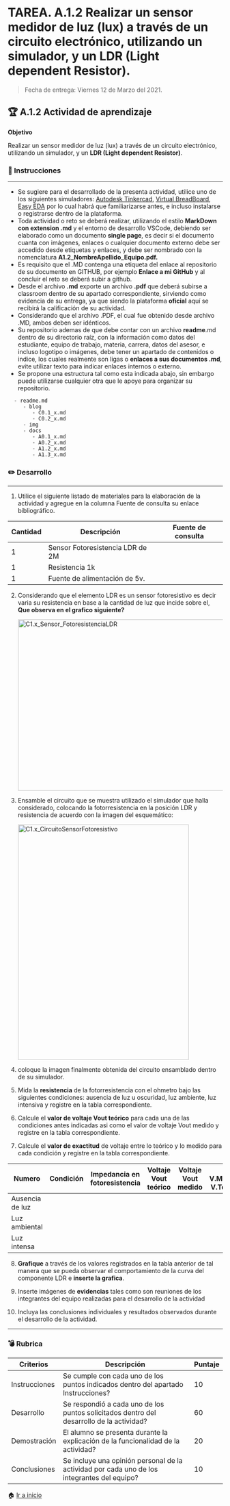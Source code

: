 # **TAREA.**  A.1.2 Realizar un sensor medidor de luz (lux) a través de un circuito electrónico, utilizando un simulador, y un LDR (Light dependent Resistor).

> Fecha de entrega: Viernes 12 de Marzo del 2021.
> 

## :trophy: A.1.2 Actividad de aprendizaje

**Objetivo**

Realizar un sensor medidor de luz (lux) a través de un circuito electrónico, utilizando un simulador, y un **LDR (Light dependent Resistor)**.

### :blue_book: Instrucciones
___

- Se sugiere para el desarrollado de la presenta actividad, utilice uno de los siguientes simuladores: [Autodesk Tinkercad](https://www.tinkercad.com/), [Virtual BreadBoard](https://www.virtualbreadboard.com/), [Easy EDA](https://easyeda.com/) por lo cual habrá que familiarizarse antes, e incluso instalarse o registrarse dentro de la plataforma.
- Toda actividad o reto se deberá realizar, utilizando el estilo **MarkDown con extension .md** y el entorno de desarrollo VSCode, debiendo ser elaborado como un documento **single page**, es decir si el documento cuanta con imágenes, enlaces o cualquier documento externo debe ser accedido desde etiquetas y enlaces, y debe ser nombrado con la nomenclatura **A1.2_NombreApellido_Equipo.pdf.**
- Es requisito que el .MD contenga una etiqueta del enlace al repositorio de su documento en GITHUB, por ejemplo **Enlace a mi GitHub** y al concluir el reto se deberá subir a github.
- Desde el archivo **.md** exporte un archivo **.pdf** que deberá subirse a classroom dentro de su apartado correspondiente, sirviendo como evidencia de su entrega, ya que siendo la plataforma **oficial** aquí se recibirá la calificación de su actividad.
- Considerando que el archivo .PDF, el cual fue obtenido desde archivo .MD, ambos deben ser idénticos.
- Su repositorio ademas de que debe contar con un archivo **readme**.md dentro de su directorio raíz, con la información como datos del estudiante, equipo de trabajo, materia, carrera, datos del asesor, e incluso logotipo o imágenes, debe tener un apartado de contenidos o indice, los cuales realmente son ligas o **enlaces a sus documentos .md**, evite utilizar texto para indicar enlaces internos o externo.
- Se propone una estructura tal como esta indicada abajo, sin embargo puede utilizarse cualquier otra que le apoye para organizar su repositorio.

``` 
  - readme.md
     - blog
        - C0.1_x.md
        - C0.2_x.md
     - img
     - docs
        - A0.1_x.md
        - A0.2_x.md
        - A1.2_x.md
        - A1.3_x.md
```

### :pencil2: Desarrollo
___

1. Utilice el siguiente listado de materiales para la elaboración de la actividad y agregue en la columna Fuente de consulta su enlace bibliográfico.

| **Cantidad** | **Descripción**                   | **Fuente de consulta**       |
|---------------|-----------------------------------|------------------------------|
| 1		          | Sensor Fotoresistencia LDR de 2M	|   |
| 1		          | Resistencia 1k                    |   |
| 1		          | Fuente de alimentación de 5v.     |   |


2. Considerando que el elemento LDR es un sensor fotoresistivo es decir varia su resistencia en base a la cantidad de luz que incide sobre el, **Que observa en el grafico siguiente?**

    <p align="left">
        <img alt="C1.x_Sensor_FotoresistenciaLDR" src="https://github.com/ShaaronPR/Tareas/blob/main/img/C1.x_Sensor_FotoresistenciaLDR.png" 
        width=850 height=400>
    </p>

3. Ensamble el circuito que se muestra utilizado el simulador que halla considerado, colocando la fotorresistencia en la posición LDR y resistencia de acuerdo con la imagen del esquemático:

    <p align="left">
        <img alt="C1.x_CircuitoSensorFotoresistivo" src="https://github.com/ShaaronPR/Tareas/blob/main/img/C1.x_CircuitoSensorFotoresistivo.png" 
        width=400 height=550>
    </p>

4. coloque la imagen finalmente obtenida del circuito ensamblado dentro de su simulador.

5. Mida la **resistencia** de la fotorresistencia con el ohmetro bajo las siguientes condiciones: ausencia de luz u oscuridad, luz ambiente, luz intensiva y registre en la tabla correspondiente.

6. Calcule el **valor de voltaje Vout teórico** para cada una de las condiciones antes indicadas asi como el valor de voltaje Vout medido y registre en la tabla correspondiente.

7. Calcule el **valor de exactitud** de voltaje entre lo teórico y lo medido para cada condición y registre en la tabla correspondiente.

| Numero 	         | Condición    | Impedancia en fotoresistencia | Voltaje Vout teórico  | Voltaje Vout medido  | % V.Medido/ V.Teórico  |
|------------------|--------------|-------------------------------|-----------------------|----------------------|------------------------|
| Ausencia de luz  | | | | | |
| Luz ambiental	   | | | | | |
| Luz intensa	     | | | | | |

8. **Grafique** a través de los valores registrados en la tabla anterior de tal manera que se pueda observar el comportamiento de la curva del componente LDR e **inserte la grafica**.

9. Inserte imágenes de **evidencias** tales como son reuniones de los integrantes del equipo realizadas para el desarrollo de la actividad

10. Incluya las conclusiones individuales y resultados observados durante el desarrollo de la actividad.


___


### :bomb: Rubrica

| **Criterios** | **Descripción**                                                                              | **Puntaje** |
| ------------- | -------------------------------------------------------------------------------------------- | ------- |
| Instrucciones | Se cumple con cada uno de los puntos indicados dentro del apartado Instrucciones?            | 10      |
| Desarrollo    | Se respondió a cada uno de los puntos solicitados dentro del desarrollo de la actividad?     | 60      |
| Demostración  | El alumno se presenta durante la explicación de la funcionalidad de la actividad?            | 20      |
| Conclusiones  | Se incluye una opinión personal de la actividad por cada uno de los integrantes del equipo?  | 10      |




:house: [Ir a inicio](https://github.com/ShaaronPR/Tareas)

